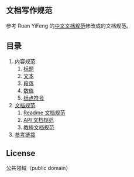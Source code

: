 ## 文档写作规范

参考 Ruan YiFeng 的[中文文档规范](https://github.com/ruanyf/document-style-guide)修改成的文档规范。

## 目录

1. 内容规范
    1. [标题](docs/title.md)
    1. [文本](docs/text.md)
    1. [段落](docs/paragraph.md)
    1. [数值](docs/number.md)
    1. [标点符号](docs/marks.md)
1. [文档规范](docs/structures/structure.md)
    1. [Readme 文档规范](docs/structures/readme-structure.md)
    1. [API 文档规范](docs/structures/api-structure.md)
    1. [教程文档规范](docs/structures/tutorial-structure.md)
1. [参考链接](docs/reference.md)

## License

公共领域（public domain）
